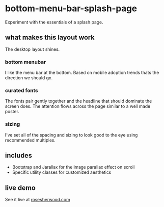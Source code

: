 # bottom-menu-bar-splash-page
Experiment with the essentials of a splash page.

## what makes this layout work
The desktop layout shines.  

### bottom menubar
I like the menu bar at the bottom. Based on mobile adoption trends thats the direction we should go.

### curated fonts
The fonts pair gently together and the headline that should dominate the screen does. The attention flows across the page similar to a well made poster.

### sizing
I've set all of the spacing and sizing to look good to the eye using recommended multiples.

## includes
* Bootstrap and Jarallax for the image parallax effect on scroll
* Specific utility classes for customized aesthetics

## live demo
See it live at [rosesherwood.com](https://www.rosesherwood.com/portfolio/champions/ "visit my portfolio")
